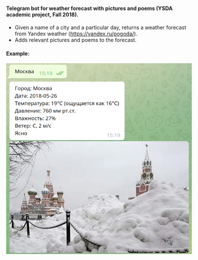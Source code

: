 #### Telegram bot for weather forecast with pictures and poems (YSDA academic project, Fall 2018).

* Given a name of a city and a particular day, returns a weather forecast from Yandex weather (https://yandex.ru/pogoda/).
* Adds relevant pictures and poems to the forecast.

#### Example:
![example](./images/example.png)
